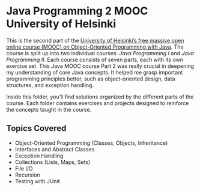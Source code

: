 # Java Programming 2 MOOC University of Helsinki
 
This is the second part of the [University of Helsinki’s free massive open online course (MOOC) on Object-Oriented Programming with Java](https://java-programming.mooc.fi/).
The course is split up into two individual courses: *Java Programming I* and *Java Programming II*. Each course consists of seven parts, each with its own exercise set.
This Java MOOC course Part 2 was really crucial in deepening my understanding of core Java concepts. It helped me grasp important programming principles better, such as object-oriented design, data structures, and exception handling.

Inside this folder, you’ll find solutions organized by the different parts of the course. Each folder contains exercises and projects designed to reinforce the concepts taught in the course.

## Topics Covered

- Object-Oriented Programming (Classes, Objects, Inheritance)
- Interfaces and Abstract Classes
- Exception Handling
- Collections (Lists, Maps, Sets)
- File I/O
- Recursion
- Testing with JUnit
